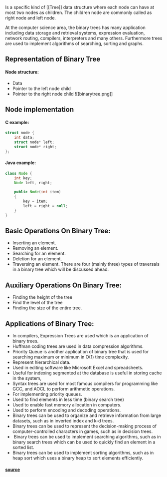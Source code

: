 Is a specific kind of [[Tree]] data structure where each node can have at most two  nodes as children. The children node are commonly called as right node and left node.

At the computer science area, the binary trees has many application including data storage and retrieval systems, expression evaluation, network routing, compilers, interpreters and many others. Furthermore trees are used to implement algorithms of searching, sorting and graphs.

## Representation of Binary Tree

#### Node structure:
- Data
- Pointer to the left node child
- Pointer to the right node child
![[binarytree.png]]

## Node implementation
#### C example:
```c
struct node {
	int data;
	struct node* left;
	struct node* right;
};
```
#### Java example:
```java
class Node {
	int key;
	Node left, right;
	
	public Node(int item)
	{
		key = item;
		left = right = null;
	}
}
```

## Basic Operations On Binary Tree:
- Inserting an element.
- Removing an element.
- Searching for an element.
- Deletion for an element.
- Traversing an element. There are four (mainly three) types of traversals in a binary tree which will be discussed ahead.
## Auxiliary Operations On Binary Tree:
- Finding the height of the tree
- Find the level of the tree
- Finding the size of the entire tree.
## Applications of Binary Tree:
- In compilers, Expression Trees are used which is an application of binary trees.
- Huffman coding trees are used in data compression algorithms.
- Priority Queue is another application of binary tree that is used for searching maximum or minimum in O(1) time complexity.
- Represent hierarchical data.
- Used in editing software like Microsoft Excel and spreadsheets.
- Useful for indexing segmented at the database is useful in storing cache in the system,
- Syntax trees are used for most famous compilers for programming like GCC, and AOCL to perform arithmetic operations.
- For implementing priority queues.
- Used to find elements in less time (binary search tree)
- Used to enable fast memory allocation in computers. 
- Used to perform encoding and decoding operations.
- Binary trees can be used to organize and retrieve information from large datasets, such as in inverted index and k-d trees.
- Binary trees can be used to represent the decision-making process of computer-controlled characters in games, such as in decision trees.
-  Binary trees can be used to implement searching algorithms, such as in binary search trees which can be used to quickly find an element in a sorted list.
- Binary trees can be used to implement sorting algorithms, such as in heap sort which uses a binary heap to sort elements efficiently.

#### [source](https://www.geeksforgeeks.org/)